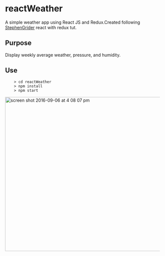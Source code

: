 # reactWeather
A simple weather app using React JS and Redux.Created following <a href="https://github.com/StephenGrider">StephenGrider</a> react with redux tut.
## Purpose
Display weekly average weather, pressure, and humidity.
## Use
```
	> cd reactWeather
	> npm install
	> npm start
```
<img width="900" height="500" alt="screen shot 2016-09-06 at 4 08 07 pm" src="https://cloud.githubusercontent.com/assets/18606197/18294175/361e99e6-744c-11e6-83fa-9cbe6d16dc54.png">
